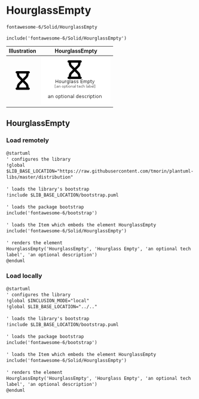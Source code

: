 # HourglassEmpty


```text
fontawesome-6/Solid/HourglassEmpty
```

```text
include('fontawesome-6/Solid/HourglassEmpty')
```



| Illustration | HourglassEmpty |
| :---: | :---: |
| ![illustration for Illustration](../../fontawesome-6/Solid/HourglassEmpty.png) | ![illustration for HourglassEmpty](../../fontawesome-6/Solid/HourglassEmpty.Local.png) |




## HourglassEmpty

### Load remotely
```plantuml
@startuml
' configures the library
!global $LIB_BASE_LOCATION="https://raw.githubusercontent.com/tmorin/plantuml-libs/master/distribution"

' loads the library's bootstrap
!include $LIB_BASE_LOCATION/bootstrap.puml

' loads the package bootstrap
include('fontawesome-6/bootstrap')

' loads the Item which embeds the element HourglassEmpty
include('fontawesome-6/Solid/HourglassEmpty')

' renders the element
HourglassEmpty('HourglassEmpty', 'Hourglass Empty', 'an optional tech label', 'an optional description')
@enduml
```

### Load locally
```plantuml
@startuml
' configures the library
!global $INCLUSION_MODE="local"
!global $LIB_BASE_LOCATION="../.."

' loads the library's bootstrap
!include $LIB_BASE_LOCATION/bootstrap.puml

' loads the package bootstrap
include('fontawesome-6/bootstrap')

' loads the Item which embeds the element HourglassEmpty
include('fontawesome-6/Solid/HourglassEmpty')

' renders the element
HourglassEmpty('HourglassEmpty', 'Hourglass Empty', 'an optional tech label', 'an optional description')
@enduml
```

